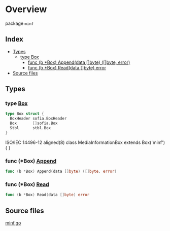 # Overview

package `minf`

## Index

- [Types](#types)
  - [type Box](#type-box)
    - [func (b \*Box) Append(data []byte) ([]byte, error)](#func-box-append)
    - [func (b \*Box) Read(data []byte) error](#func-box-read)
- [Source files](#source-files)

## Types

### type [Box](./minf.go#L11)

```go
type Box struct {
  BoxHeader sofia.BoxHeader
  Box       []sofia.Box
  Stbl      stbl.Box
}
```

ISO/IEC 14496-12
  aligned(8) class MediaInformationBox extends Box('minf') {
  }

### func (\*Box) [Append](./minf.go#L17)

```go
func (b *Box) Append(data []byte) ([]byte, error)
```

### func (\*Box) [Read](./minf.go#L31)

```go
func (b *Box) Read(data []byte) error
```

## Source files

[minf.go](./minf.go)
